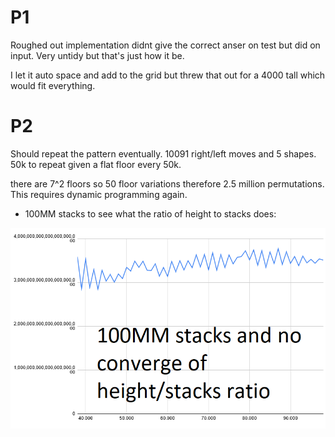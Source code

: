 # P1

Roughed out implementation didnt give the correct anser on test but did on input. Very untidy but that's just how it be.

I let it auto space and add to the grid but threw that out for a 4000 tall which would fit everything.

# P2

Should repeat the pattern eventually. 10091 right/left moves and 5 shapes. 50k to repeat given a flat floor every 50k.

there are 7^2 floors so 50 floor variations therefore 2.5 million permutations. This requires dynamic programming again.

- 100MM stacks to see what the ratio of height to stacks does:

![](untitled2.png)